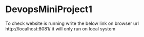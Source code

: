 # DevopsMiniProject1
To check website is running write the below link on browser url
http://localhost:8081/
it will only run on local system
